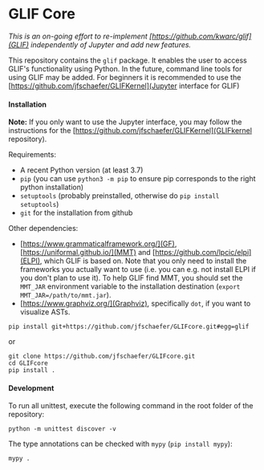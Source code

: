 GLIF Core
=========

*This is an on-going effort to re-implement [https://github.com/kwarc/glif](GLIF) independently of Jupyter and add new features.*

This repository contains the `glif` package.
It enables the user to access GLIF's functionality using Python.
In the future, command line tools for using GLIF may be added.
For beginners it is recommended to use the [https://github.com/jfschaefer/GLIFKernel](Jupyter interface for GLIF)


#### Installation
**Note:** If you only want to use the Jupyter interface, you may follow the instructions for the [https://github.com/jfschaefer/GLIFKernel](GLIFkernel repository).

Requirements:
* A recent Python version (at least 3.7)
* `pip` (you can use `python3 -m pip` to ensure pip corresponds to the right python installation)
* `setuptools` (probably preinstalled, otherwise do `pip install setuptools`)
* `git` for the installation from github

Other dependencies:
* [https://www.grammaticalframework.org/](GF), [https://uniformal.github.io/](MMT) and [https://github.com/lpcic/elpi](ELPI), which GLIF is based on.
    Note that you only need to install the frameworks you actually want to use (i.e. you can e.g. not install ELPI if you don't plan to use it).
    To help GLIF find MMT, you should set the `MMT_JAR` environment variable to the installation destination (`export MMT_JAR=/path/to/mmt.jar`).
* [https://www.graphviz.org/](Graphviz), specifically `dot`, if you want to  visualize ASTs.

```
pip install git+https://github.com/jfschaefer/GLIFcore.git#egg=glif
```
or
```
git clone https://github.com/jfschaefer/GLIFcore.git
cd GLIFcore
pip install .
```


#### Development
To run all unittest, execute the following command in the root folder of the repository:
```
python -m unittest discover -v
```
The type annotations can be checked with `mypy` (`pip install mypy`):
```
mypy .
```

